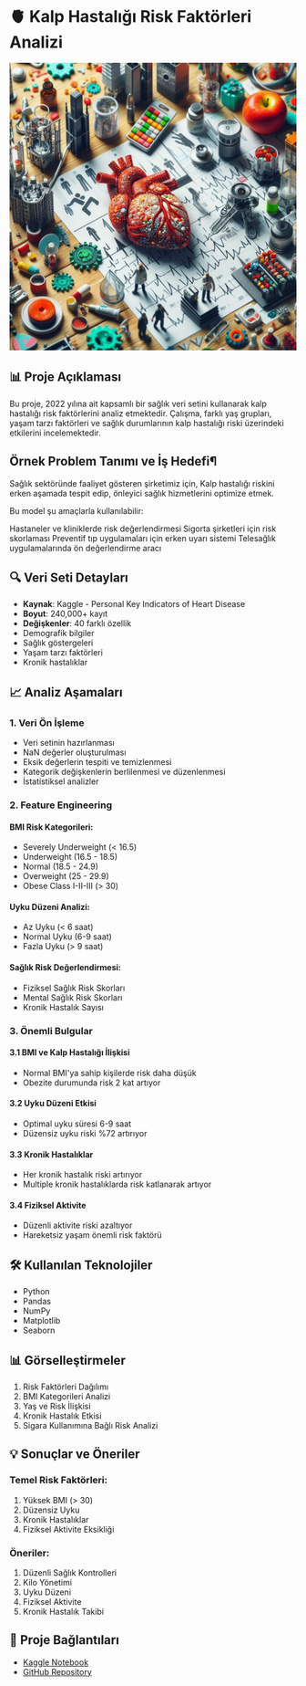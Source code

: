 # 🫀 Kalp Hastalığı Risk Faktörleri Analizi

<p align="center">
  <img src="kalp2.png" alt="Kalp Sağlığı Analizi" width="800">
</p>


## 📊 Proje Açıklaması
Bu proje, 2022 yılına ait kapsamlı bir sağlık veri setini kullanarak kalp hastalığı risk faktörlerini analiz etmektedir. Çalışma, farklı yaş grupları, yaşam tarzı faktörleri ve sağlık durumlarının kalp hastalığı riski üzerindeki etkilerini incelemektedir.

##  Örnek Problem Tanımı ve İş Hedefi¶

Sağlık sektöründe faaliyet gösteren şirketimiz için, Kalp hastalığı riskini erken aşamada tespit edip, önleyici sağlık hizmetlerini optimize etmek.

Bu model şu amaçlarla kullanılabilir:

Hastaneler ve kliniklerde risk değerlendirmesi
Sigorta şirketleri için risk skorlaması
Preventif tıp uygulamaları için erken uyarı sistemi
Telesağlık uygulamalarında ön değerlendirme aracı

## 🔍 Veri Seti Detayları
- **Kaynak**: Kaggle - Personal Key Indicators of Heart Disease
- **Boyut**: 240,000+ kayıt
- **Değişkenler**: 40 farklı özellik
 - Demografik bilgiler
 - Sağlık göstergeleri
 - Yaşam tarzı faktörleri
 - Kronik hastalıklar

## 📈 Analiz Aşamaları

### 1. Veri Ön İşleme
- Veri setinin hazırlanması
- NaN değerler oluşturulması
- Eksik değerlerin tespiti ve temizlenmesi
- Kategorik değişkenlerin berlilenmesi ve düzenlenmesi
- İstatistiksel analizler

### 2. Feature Engineering
#### BMI Risk Kategorileri:
- Severely Underweight (< 16.5)
- Underweight (16.5 - 18.5)
- Normal (18.5 - 24.9)
- Overweight (25 - 29.9)
- Obese Class I-II-III (> 30)

#### Uyku Düzeni Analizi:
- Az Uyku (< 6 saat)
- Normal Uyku (6-9 saat)
- Fazla Uyku (> 9 saat)

#### Sağlık Risk Değerlendirmesi:
- Fiziksel Sağlık Risk Skorları
- Mental Sağlık Risk Skorları
- Kronik Hastalık Sayısı

### 3. Önemli Bulgular

#### 3.1 BMI ve Kalp Hastalığı İlişkisi
- Normal BMI'ya sahip kişilerde risk daha düşük
- Obezite durumunda risk 2 kat artıyor

#### 3.2 Uyku Düzeni Etkisi
- Optimal uyku süresi 6-9 saat
- Düzensiz uyku riski %72 artırıyor

#### 3.3 Kronik Hastalıklar
- Her kronik hastalık riski artırıyor
- Multiple kronik hastalıklarda risk katlanarak artıyor

#### 3.4 Fiziksel Aktivite
- Düzenli aktivite riski azaltıyor
- Hareketsiz yaşam önemli risk faktörü

## 🛠️ Kullanılan Teknolojiler
- Python
- Pandas
- NumPy 
- Matplotlib
- Seaborn 

## 📊 Görselleştirmeler
1. Risk Faktörleri Dağılımı
2. BMI Kategorileri Analizi
3. Yaş ve Risk İlişkisi
4. Kronik Hastalık Etkisi
5. Sigara Kullanımına Bağlı Risk Analizi

## 💡 Sonuçlar ve Öneriler

### Temel Risk Faktörleri:
1. Yüksek BMI (> 30)
2. Düzensiz Uyku
3. Kronik Hastalıklar
4. Fiziksel Aktivite Eksikliği

### Öneriler:
1. Düzenli Sağlık Kontrolleri
2. Kilo Yönetimi
3. Uyku Düzeni
4. Fiziksel Aktivite
5. Kronik Hastalık Takibi

## 🔗 Proje Bağlantıları
- [Kaggle Notebook](https://www.kaggle.com/code/emreenginn/indicators-of-heart-disease)
- [GitHub Repository](link)


